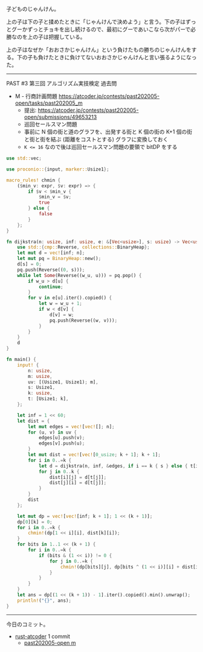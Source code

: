 子どものじゃんけん。

上の子は下の子と揉めたときに「じゃんけんで決めよう」と言う。下の子はずっとグーかずっとチョキを出し続けるので、最初にグーであいこなら次がパーで必勝なのを上の子は把握している。

上の子はなぜか「おおさかじゃんけん」という負けたもの勝ちのじゃんけんをする。下の子も負けたときに負けてないおおさかじゃんけんと言い張るようになった。

---

PAST #3 第三回 アルゴリズム実技検定 過去問

- M - 行商計画問題
  <https://atcoder.jp/contests/past202005-open/tasks/past202005_m>
  - 提出: <https://atcoder.jp/contests/past202005-open/submissions/49653213>
  - 巡回セールスマン問題
  - 事前に N 個の街と道のグラフを、出発する街と K 個の街の K+1 個の街と街と街を結ぶ (距離をコストとする) グラフに変換しておく
  - `K <= 16` なので後は巡回セールスマン問題の要領で bitDP をする

```rust
use std::vec;

use proconio::{input, marker::Usize1};

macro_rules! chmin {
    ($min_v: expr, $v: expr) => {
        if $v < $min_v {
            $min_v = $v;
            true
        } else {
            false
        }
    };
}

fn dijkstra(n: usize, inf: usize, e: &[Vec<usize>], s: usize) -> Vec<usize> {
    use std::{cmp::Reverse, collections::BinaryHeap};
    let mut d = vec![inf; n];
    let mut pq = BinaryHeap::new();
    d[s] = 0;
    pq.push(Reverse((0, s)));
    while let Some(Reverse((w_u, u))) = pq.pop() {
        if w_u > d[u] {
            continue;
        }
        for v in e[u].iter().copied() {
            let w = w_u + 1;
            if w < d[v] {
                d[v] = w;
                pq.push(Reverse((w, v)));
            }
        }
    }
    d
}

fn main() {
    input! {
        n: usize,
        m: usize,
        uv: [(Usize1, Usize1); m],
        s: Usize1,
        k: usize,
        t: [Usize1; k],
    };

    let inf = 1 << 60;
    let dist = {
        let mut edges = vec![vec![]; n];
        for (u, v) in uv {
            edges[u].push(v);
            edges[v].push(u);
        }
        let mut dist = vec![vec![0_usize; k + 1]; k + 1];
        for i in 0..=k {
            let d = dijkstra(n, inf, &edges, if i == k { s } else { t[i] });
            for j in 0..k {
                dist[i][j] = d[t[j]];
                dist[j][i] = d[t[j]];
            }
        }
        dist
    };

    let mut dp = vec![vec![inf; k + 1]; 1 << (k + 1)];
    dp[0][k] = 0;
    for i in 0..=k {
        chmin!(dp[1 << i][i], dist[k][i]);
    }
    for bits in 1..1 << (k + 1) {
        for i in 0..=k {
            if (bits & (1 << i)) != 0 {
                for j in 0..=k {
                    chmin!(dp[bits][j], dp[bits ^ (1 << i)][i] + dist[i][j]);
                }
            }
        }
    }
    let ans = dp[(1 << (k + 1)) - 1].iter().copied().min().unwrap();
    println!("{}", ans);
}
```

---

今日のコミット。

- [rust-atcoder](https://github.com/bouzuya/rust-atcoder) 1 commit
  - [past202005-open m](https://github.com/bouzuya/rust-atcoder/commit/f1f0daadf2f7dd42bde6c2696656f289eced202b)
